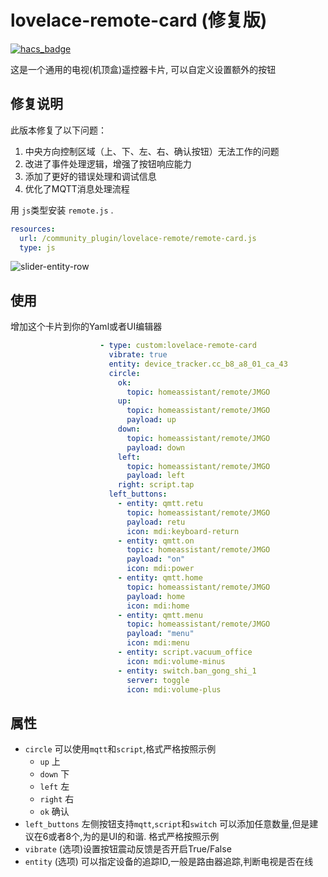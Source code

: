 <!--
 * @Author        : fineemb
 * @Github        : https://github.com/fineemb
 * @Description   : 修复了中央方向控制区域按钮不工作的问题
 * @Date          : 2019-10-31 12:03:02
 * @LastEditors   : fineemb (修复版)
 * @LastEditTime  : 2023-11-30 12:00:00
 -->
lovelace-remote-card (修复版)
================================================

[![hacs_badge](https://img.shields.io/badge/HACS-Default-orange.svg)](https://github.com/custom-components/hacs)

这是一个通用的电视(机顶盒)遥控器卡片, 可以自定义设置额外的按钮

## 修复说明

此版本修复了以下问题：
1. 中央方向控制区域（上、下、左、右、确认按钮）无法工作的问题
2. 改进了事件处理逻辑，增强了按钮响应能力
3. 添加了更好的错误处理和调试信息
4. 优化了MQTT消息处理流程

用 `js`类型安装 `remote.js` .

```yaml
resources:
  url: /community_plugin/lovelace-remote/remote-card.js
  type: js
```
![slider-entity-row](https://raw.githubusercontent.com/fineemb/lovelace-remote-card/d6561e8724a15359ef5044478a3b2346c37ae4cb/01.gif)

## 使用
增加这个卡片到你的Yaml或者UI编辑器
```yaml
                    - type: custom:lovelace-remote-card
                      vibrate: true
                      entity: device_tracker.cc_b8_a8_01_ca_43
                      circle:
                        ok: 
                          topic: homeassistant/remote/JMGO
                        up: 
                          topic: homeassistant/remote/JMGO
                          payload: up
                        down: 
                          topic: homeassistant/remote/JMGO
                          payload: down
                        left: 
                          topic: homeassistant/remote/JMGO
                          payload: left 
                        right: script.tap 
                      left_buttons:
                        - entity: qmtt.retu
                          topic: homeassistant/remote/JMGO
                          payload: retu
                          icon: mdi:keyboard-return 
                        - entity: qmtt.on
                          topic: homeassistant/remote/JMGO
                          payload: "on"
                          icon: mdi:power 
                        - entity: qmtt.home
                          topic: homeassistant/remote/JMGO
                          payload: home
                          icon: mdi:home
                        - entity: qmtt.menu
                          topic: homeassistant/remote/JMGO
                          payload: "menu"
                          icon: mdi:menu 
                        - entity: script.vacuum_office
                          icon: mdi:volume-minus 
                        - entity: switch.ban_gong_shi_1
                          server: toggle
                          icon: mdi:volume-plus
```
## 属性

- `circle` 可以使用`mqtt`和`script`,格式严格按照示例
  * `up` 上 
  * `down` 下
  * `left` 左
  * `right` 右
  * `ok` 确认
- `left_buttons` 左侧按钮支持`mqtt`,`script`和`switch` 可以添加任意数量,但是建议在6或者8个,为的是UI的和谐. 格式严格按照示例
- `vibrate` (选项)设置按钮震动反馈是否开启True/False
- `entity` (选项) 可以指定设备的追踪ID,一般是路由器追踪,判断电视是否在线
